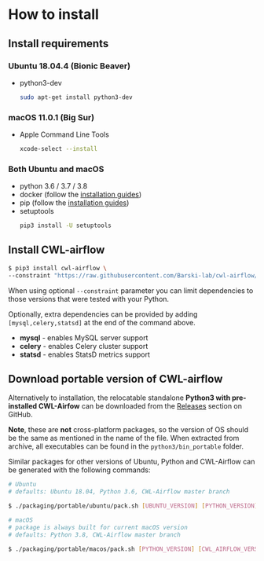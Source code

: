 # How to install

## Install requirements

### Ubuntu 18.04.4 (Bionic Beaver)

- python3-dev
  ```bash
  sudo apt-get install python3-dev
  ```

### macOS 11.0.1 (Big Sur)

- Apple Command Line Tools
  ```bash
  xcode-select --install
  ```

### Both Ubuntu and macOS
- python 3.6 / 3.7 / 3.8
- docker (follow the [installation guides](https://docs.docker.com/engine/install/))
- pip (follow the [installation guides](https://pip.pypa.io/en/stable/installing/))
- setuptools
  ```bash
  pip3 install -U setuptools
  ```

## Install CWL-airflow

```sh
$ pip3 install cwl-airflow \
--constraint "https://raw.githubusercontent.com/Barski-lab/cwl-airflow/master/packaging/constraints/constraints-3.7.txt"
```
When using optional `--constraint` parameter you can limit dependencies to those versions that were tested with your Python.

Optionally, extra dependencies can be provided by adding `[mysql,celery,statsd]` at the end of the command above.
- **mysql** - enables MySQL server support
- **celery** - enables Celery cluster support
- **statsd** - enables StatsD metrics support

## Download portable version of CWL-airflow

Alternatively to installation, the relocatable standalone **Python3 with pre-installed CWL-Airfow** can be downloaded from the [Releases](https://github.com/Barski-lab/cwl-airflow/releases) section on GitHub.

**Note**, these are **not** cross-platform packages, so the version of OS should be the same as mentioned in the name of the file.
When extracted from archive, all executables can be found in the `python3/bin_portable` folder.

Similar packages for other versions of Ubuntu, Python and CWL-Airflow can be generated with the following commands:

```sh
# Ubuntu
# defaults: Ubuntu 18.04, Python 3.6, CWL-Airflow master branch

$ ./packaging/portable/ubuntu/pack.sh [UBUNTU_VERSION] [PYTHON_VERSION] [CWL_AIRFLOW_VERSION]

# macOS
# package is always built for current macOS version
# defaults: Python 3.8, CWL-Airflow master branch

$ ./packaging/portable/macos/pack.sh [PYTHON_VERSION] [CWL_AIRFLOW_VERSION]
```
